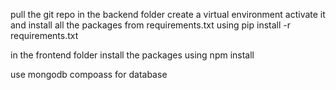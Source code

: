 pull the git repo
in the backend folder create a virtual environment activate it and install all the packages from requirements.txt using pip install -r requirements.txt

in the frontend folder install the packages using npm install

use mongodb compoass for database
